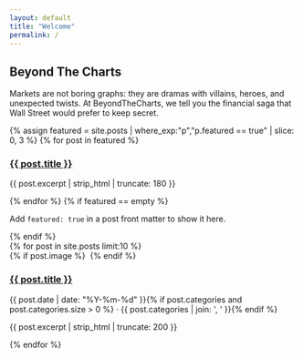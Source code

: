 ```yaml
---
layout: default
title: "Welcome"
permalink: /
---
```


<!-- HERO full-bleed -->
<section class="full-bleed hero-band">
  <div class="inner">
    <h1 class="hero-title">Beyond The Charts</h1>
    <p class="hero-subtitle">
      Markets are not boring graphs: they are dramas with villains, heroes, and unexpected twists.  
      At BeyondTheCharts, we tell you the financial saga that Wall Street would prefer to keep secret.
    </p>
  </div>
</section>

<!-- FEATURED full-bleed (sin título) -->
<section class="full-bleed featured-band">
  <div class="inner">
    <div class="featured-cards">
      {% assign featured = site.posts | where_exp:"p","p.featured == true" | slice: 0, 3 %}
      {% for post in featured %}
        <article class="card">
          <h3><a href="{{ post.url | relative_url }}">{{ post.title }}</a></h3>
          <p>{{ post.excerpt | strip_html | truncate: 180 }}</p>
        </article>
      {% endfor %}
      {% if featured == empty %}
        <p>Add <code>featured: true</code> in a post front matter to show it here.</p>
      {% endif %}
    </div>
  </div>
</section>

<!-- Latest Posts (panel estrecho con fondo, sin título) -->
<section class="narrow-panel">
  <div class="post-cards">
  {% for post in site.posts limit:10 %}
    <article class="post-card">
      {% if post.image %}
        <img class="post-thumb" src="{{ post.image | relative_url }}" alt="">
      {% endif %}
      <h3><a href="{{ post.url | relative_url }}">{{ post.title }}</a></h3>
      <p class="meta">
        {{ post.date | date: "%Y-%m-%d" }}{% if post.categories and post.categories.size > 0 %} · {{ post.categories | join: ', ' }}{% endif %}
      </p>
      <p>{{ post.excerpt | strip_html | truncate: 200 }}</p>
    </article>
  {% endfor %}
  </div>
</section>
